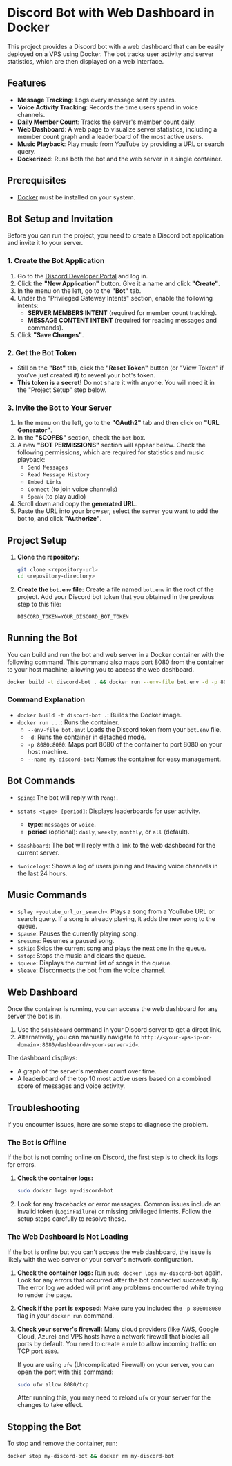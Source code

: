 # Discord Bot with Web Dashboard in Docker

This project provides a Discord bot with a web dashboard that can be easily deployed on a VPS using Docker. The bot tracks user activity and server statistics, which are then displayed on a web interface.

## Features

-   **Message Tracking**: Logs every message sent by users.
-   **Voice Activity Tracking**: Records the time users spend in voice channels.
-   **Daily Member Count**: Tracks the server's member count daily.
-   **Web Dashboard**: A web page to visualize server statistics, including a member count graph and a leaderboard of the most active users.
-   **Music Playback**: Play music from YouTube by providing a URL or search query.
-   **Dockerized**: Runs both the bot and the web server in a single container.

## Prerequisites

-   [Docker](https://docs.docker.com/get-docker/) must be installed on your system.

## Bot Setup and Invitation

Before you can run the project, you need to create a Discord bot application and invite it to your server.

### 1. Create the Bot Application
1.  Go to the [Discord Developer Portal](https://discord.com/developers/applications) and log in.
2.  Click the **"New Application"** button. Give it a name and click **"Create"**.
3.  In the menu on the left, go to the **"Bot"** tab.
4.  Under the "Privileged Gateway Intents" section, enable the following intents:
    -   **SERVER MEMBERS INTENT** (required for member count tracking).
    -   **MESSAGE CONTENT INTENT** (required for reading messages and commands).
5.  Click **"Save Changes"**.

### 2. Get the Bot Token
-   Still on the **"Bot"** tab, click the **"Reset Token"** button (or "View Token" if you've just created it) to reveal your bot's token.
-   **This token is a secret!** Do not share it with anyone. You will need it in the "Project Setup" step below.

### 3. Invite the Bot to Your Server
1.  In the menu on the left, go to the **"OAuth2"** tab and then click on **"URL Generator"**.
2.  In the **"SCOPES"** section, check the `bot` box.
3.  A new **"BOT PERMISSIONS"** section will appear below. Check the following permissions, which are required for statistics and music playback:
    -   `Send Messages`
    -   `Read Message History`
    -   `Embed Links`
    -   `Connect` (to join voice channels)
    -   `Speak` (to play audio)
4.  Scroll down and copy the **generated URL**.
5.  Paste the URL into your browser, select the server you want to add the bot to, and click **"Authorize"**.

## Project Setup

1.  **Clone the repository:**
    ```bash
    git clone <repository-url>
    cd <repository-directory>
    ```
2.  **Create the `bot.env` file:**
    Create a file named `bot.env` in the root of the project. Add your Discord bot token that you obtained in the previous step to this file:
    ```
    DISCORD_TOKEN=YOUR_DISCORD_BOT_TOKEN
    ```

## Running the Bot

You can build and run the bot and web server in a Docker container with the following command. This command also maps port 8080 from the container to your host machine, allowing you to access the web dashboard.

```bash
docker build -t discord-bot . && docker run --env-file bot.env -d -p 8080:8080 --name my-discord-bot discord-bot
```

### Command Explanation

-   `docker build -t discord-bot .`: Builds the Docker image.
-   `docker run ...`: Runs the container.
    -   `--env-file bot.env`: Loads the Discord token from your `bot.env` file.
    -   `-d`: Runs the container in detached mode.
    -   `-p 8080:8080`: Maps port 8080 of the container to port 8080 on your host machine.
    -   `--name my-discord-bot`: Names the container for easy management.

## Bot Commands

-   `$ping`: The bot will reply with `Pong!`.

-   `$stats <type> [period]`: Displays leaderboards for user activity.
    -   **type**: `messages` or `voice`.
    -   **period** (optional): `daily`, `weekly`, `monthly`, or `all` (default).

-   `$dashboard`: The bot will reply with a link to the web dashboard for the current server.

-   `$voicelogs`: Shows a log of users joining and leaving voice channels in the last 24 hours.

## Music Commands

-   `$play <youtube_url_or_search>`: Plays a song from a YouTube URL or search query. If a song is already playing, it adds the new song to the queue.
-   `$pause`: Pauses the currently playing song.
-   `$resume`: Resumes a paused song.
-   `$skip`: Skips the current song and plays the next one in the queue.
-   `$stop`: Stops the music and clears the queue.
-   `$queue`: Displays the current list of songs in the queue.
-   `$leave`: Disconnects the bot from the voice channel.

## Web Dashboard

Once the container is running, you can access the web dashboard for any server the bot is in.

1.  Use the `$dashboard` command in your Discord server to get a direct link.
2.  Alternatively, you can manually navigate to `http://<your-vps-ip-or-domain>:8080/dashboard/<your-server-id>`.

The dashboard displays:
-   A graph of the server's member count over time.
-   A leaderboard of the top 10 most active users based on a combined score of messages and voice activity.

## Troubleshooting

If you encounter issues, here are some steps to diagnose the problem.

### The Bot is Offline
If the bot is not coming online on Discord, the first step is to check its logs for errors.

1.  **Check the container logs:**
    ```bash
    sudo docker logs my-discord-bot
    ```
2.  Look for any tracebacks or error messages. Common issues include an invalid token (`LoginFailure`) or missing privileged intents. Follow the setup steps carefully to resolve these.

### The Web Dashboard is Not Loading
If the bot is online but you can't access the web dashboard, the issue is likely with the web server or your server's network configuration.

1.  **Check the container logs:**
    Run `sudo docker logs my-discord-bot` again. Look for any errors that occurred after the bot connected successfully. The error log we added will print any problems encountered while trying to render the page.

2.  **Check if the port is exposed:**
    Make sure you included the `-p 8080:8080` flag in your `docker run` command.

3.  **Check your server's firewall:**
    Many cloud providers (like AWS, Google Cloud, Azure) and VPS hosts have a network firewall that blocks all ports by default. You need to create a rule to allow incoming traffic on TCP port `8080`.

    If you are using `ufw` (Uncomplicated Firewall) on your server, you can open the port with this command:
    ```bash
    sudo ufw allow 8080/tcp
    ```
    After running this, you may need to reload `ufw` or your server for the changes to take effect.

## Stopping the Bot

To stop and remove the container, run:

```bash
docker stop my-discord-bot && docker rm my-discord-bot
```